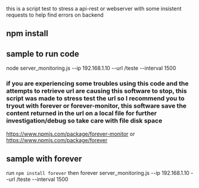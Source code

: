 this is a script test to stress a api-rest or webserver with some insistent requests to help find errors on backend  

## npm install



## sample to run code
node server_monitoring.js  --ip 192.168.1.10 --url /teste --interval 1500

### if you are experiencing some troubles using this code and the attempts to retrieve url are causing this software to stop, this script was made to stress test the url so I recommend you to tryout with forever or forever-monitor, this software save the content returned in the url on a local file for further investigation/debug so take care with file disk space 

https://www.npmjs.com/package/forever-monitor
or
https://www.npmjs.com/package/forever

## sample with forever

run `npm install forever`
then forever server_monitoring.js  --ip 192.168.1.10 --url /teste --interval 1500

